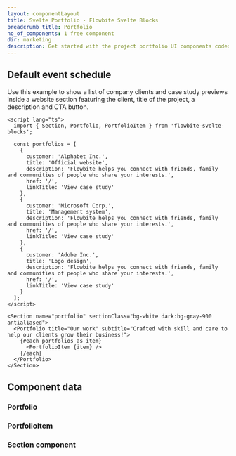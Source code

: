 ```yaml
---
layout: componentLayout
title: Svelte Portfolio - Flowbite Svelte Blocks
breadcrumb_title: Portfolio
no_of_components: 1 free component
dir: marketing
description: Get started with the project portfolio UI components coded with Tailwind CSS to showcase your personal or company client's project specifications and results.
---
```


<script>
  import { TableProp, TableDefaultRow, CompoAttributesViewer } from '../utils'
  import componentData1 from '../component-data/Portfolio.json'
  import componentData2 from '../component-data/PortfolioItem.json'
  import componentData3 from '../component-data/Section.json'
</script>

## Default event schedule

Use this example to show a list of company clients and case study previews inside a website section featuring the client, title of the project, a description and CTA button.

```svelte example
<script lang="ts">
  import { Section, Portfolio, PortfolioItem } from 'flowbite-svelte-blocks';

  const portfolios = [
    {
      customer: 'Alphabet Inc.',
      title: 'Official website',
      description: 'Flowbite helps you connect with friends, family and communities of people who share your interests.',
      href: '/',
      linkTitle: 'View case study'
    },
    {
      customer: 'Microsoft Corp.',
      title: 'Management system',
      description: 'Flowbite helps you connect with friends, family and communities of people who share your interests.',
      href: '/',
      linkTitle: 'View case study'
    },
    {
      customer: 'Adobe Inc.',
      title: 'Logo design',
      description: 'Flowbite helps you connect with friends, family and communities of people who share your interests.',
      href: '/',
      linkTitle: 'View case study'
    }
  ];
</script>

<Section name="portfolio" sectionClass="bg-white dark:bg-gray-900 antialiased">
  <Portfolio title="Our work" subtitle="Crafted with skill and care to help our clients grow their business!">
    {#each portfolios as item}
      <PortfolioItem {item} />
    {/each}
  </Portfolio>
</Section>
```

## Component data

### Portfolio

<CompoAttributesViewer componentData={componentData1}/>

### PortfolioItem

<CompoAttributesViewer componentData={componentData2}/>

### Section component

<CompoAttributesViewer componentData={componentData3}/>
